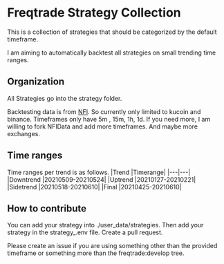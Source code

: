 # Freqtrade Strategy Collection

This is a collection of strategies that should be categorized by the default timeframe.

I am aiming to automatically backtest all strategies on small trending time ranges. 

## Organization

All Strategies go into the strategy folder.

Backtesting data is from [NFI](https://github.com/iterativv/NostalgiaForInfinity). So currently only limited to kucoin and binance. Timeframes only have 5m , 15m, 1h, 1d. If you need more, I am willing to fork NFIData and add more timeframes. And maybe more exchanges. 

## Time ranges

Time ranges per trend is as follows.
|Trend	|Timerange|
|---|---|
|Downtrend	|20210509-20210524|
|Uptrend	|20210127-20210221|
|Sidetrend	|20210518-20210610|
|Final	|20210425-20210610|

## How to contribute

You can add your strategy into ./user_data/strategies. Then add your strategy in the strategy_<timeframe>.env file. Create a pull request. 

Please create an issue if you are using something other than the provided timeframe or something more than the freqtrade:develop tree.
